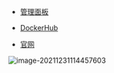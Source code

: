 - [管理面板](http://localhost:18083/)

- [DockerHub](https://hub.docker.com/r/emqx/emqx)
- [官网](https://www.emqx.io/zh)

![image-20211231114457603](https://cdn.jsdelivr.net/gh/gcdd1993/image-repo@master/img/202112311144684.png)